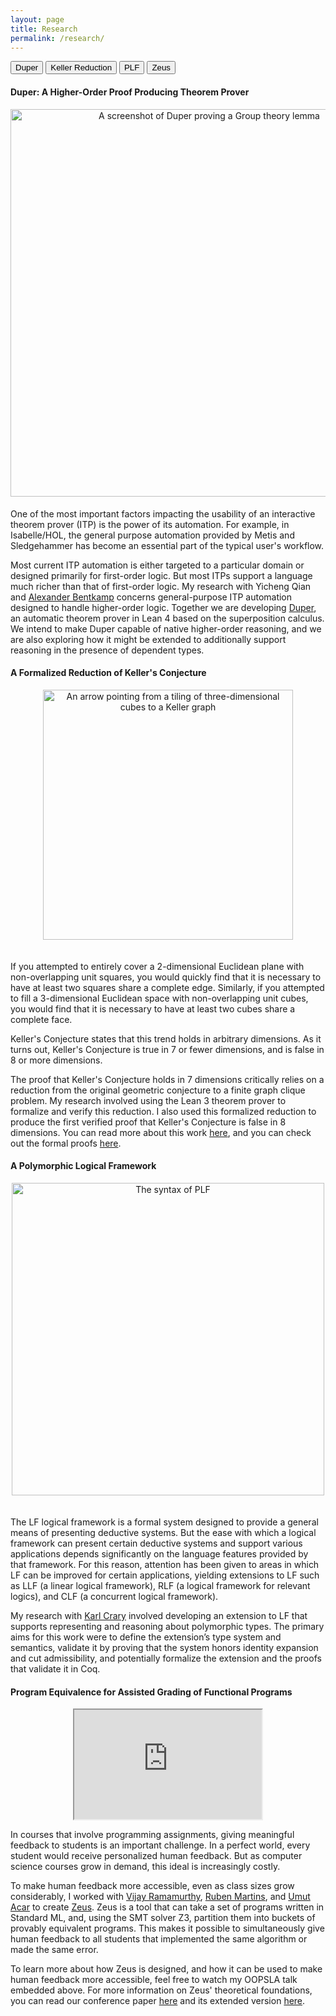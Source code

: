 ```yaml
---
layout: page
title: Research 
permalink: /research/
---
```

<head>
	<link href="{{site.baseurl}}/css/common.css" rel="stylesheet">
</head>

<!-- Tab links -->
<div class="tab">
  <button class="tablinks" onclick="openCity(event, 'Duper')" id="defaultOpen">Duper</button>
  <button class="tablinks" onclick="openCity(event, 'Keller')">Keller Reduction</button>
  <button class="tablinks" onclick="openCity(event, 'PLF')">PLF</button>
  <button class="tablinks" onclick="openCity(event, 'Zeus')">Zeus</button>
</div>

<!-- Tab content -->
<div id="Duper" class="tabcontent">
<h4>Duper: A Higher-Order Proof Producing Theorem Prover</h4>
<center>
<img style="float: center; padding-bottom: 5px" src="../img/Duper_Example.png" alt="A screenshot of Duper proving a Group theory lemma" width="620"/>
</center>

<p>
One of the most important factors impacting the usability of an interactive theorem prover (ITP) is the power of its automation. For example, in Isabelle/HOL, the general purpose automation provided by Metis and Sledgehammer has become an essential part of the typical user's workflow.
</p>
<p>
Most current ITP automation is either targeted to a particular domain or designed primarily for first-order logic. But most ITPs support a language much richer than that of first-order logic. My research with Yicheng Qian and <a href="https://abentkamp.github.io/">Alexander Bentkamp</a> concerns general-purpose ITP automation designed to handle higher-order logic. Together we are developing <a href="https://github.com/leanprover-community/duper">Duper</a>, an automatic theorem prover in Lean 4 based on the superposition calculus. We intend to make Duper capable of native higher-order reasoning, and we are also exploring how it might be extended to additionally support reasoning in the presence of dependent types.
</p>
</div>

<div id="Keller" class="tabcontent">
<h4>A Formalized Reduction of Keller's Conjecture</h4>
<center>
<img style="float: center; padding-bottom: 20px" src="../img/Keller_Picture.png" alt="An arrow pointing from a tiling of three-dimensional cubes to a Keller graph" width="400"/>
</center>

<p>
If you attempted to entirely cover a 2-dimensional Euclidean plane with non-overlapping unit squares, you would quickly find that it is necessary to have at least two squares share a complete edge. Similarly, if you attempted to fill a 3-dimensional Euclidean space with non-overlapping unit cubes, you would find that it is necessary to have at least two cubes share a complete face.
</p>

<p>
Keller's Conjecture states that this trend holds in arbitrary dimensions. As it turns out, Keller's Conjecture is true in 7 or fewer dimensions, and is false in 8 or more dimensions.
</p>

<p>
The proof that Keller's Conjecture holds in 7 dimensions critically relies on a reduction from the original geometric conjecture to a finite graph clique problem. My research involved using the Lean 3 theorem prover to formalize and verify this reduction. I also used this formalized reduction to produce the first verified proof that Keller's Conjecture is false in 8 dimensions. You can read more about this work <a href="{{ site.baseurl }}/pdfs/Keller_reduction.pdf">here</a>, and you can check out the formal proofs <a href="https://github.com/JOSHCLUNE/Keller_reduction">here</a>.
</p>
</div>

<div id="PLF" class="tabcontent">
  <h4>A Polymorphic Logical Framework</h4>
  <center>
  <img style="float: center; padding-bottom: 20px" src="../img/PLF_Syntax.png" alt="The syntax of PLF" width="500"/>
  </center>
  <p> The LF logical framework is a formal system designed to provide a general means of presenting deductive systems. But the ease with which a logical framework can present certain deductive systems and support various applications depends significantly on the language features provided by that framework. For this reason, attention has been given to areas in which LF can be improved for certain applications, yielding extensions to LF such as LLF (a linear logical framework), RLF (a logical framework for relevant logics), and CLF (a concurrent logical framework).
</p>

<p>
My research with <a href="https://www.cs.cmu.edu/~crary/">Karl Crary</a> involved developing an extension to LF that supports representing and reasoning about polymorphic types. The primary aims for this work were to define the extension’s type system and semantics, validate it by proving that the system honors identity expansion and cut admissibility, and potentially formalize the extension and the proofs that validate it in Coq.
</p>
</div>

<div id="Zeus" class="tabcontent">
  <h4>Program Equivalence for Assisted Grading of Functional Programs</h4>
  <center>
  <iframe height="175px" src="https://www.youtube.com/embed/kEefoZ2sTho" allowfullscreen="true"></iframe>
  </center>
  <p>In courses that involve programming assignments, giving meaningful feedback to students is an important
challenge. In a perfect world, every student would receive personalized human feedback. But as computer science courses grow in demand, this ideal is increasingly costly.</p>

<p>To make human feedback more accessible, even as class sizes grow considerably, I worked with <a href="https://vijayramamurthy.me/">Vijay Ramamurthy</a>, <a href="https://sat-group.github.io/ruben/">Ruben Martins</a>, and <a href="https://www.umut-acar.org/">Umut Acar</a> to create <a href="https://github.com/CMU-TOP/zeus">Zeus</a>. Zeus is a tool that can take a set of programs written in Standard ML, and, using the SMT solver Z3, partition them into buckets of provably equivalent programs. This makes it possible to simultaneously give human feedback to all students that implemented the same algorithm or made the same error.
</p>
 
<p>
To learn more about how Zeus is designed, and how it can be used to make human feedback more accessible, feel free to watch my OOPSLA talk embedded above. For more information on Zeus' theoretical foundations, you can read our conference paper <a href="{{ site.baseurl }}/pdfs/Zeus.pdf">here</a> and its extended version <a href="{{ site.baseurl }}/pdfs/Zeus_extended.pdf">here</a>. 
</p>
</div>
<script src="{{site.base.url}}/js/common.js"></script>
